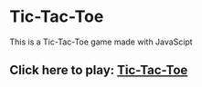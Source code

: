 # Tic-Tac-Toe
This is a Tic-Tac-Toe game made with JavaScipt
## Click here to play: [Tic-Tac-Toe](https://27-nakulrathore.github.io/Tic-Tac-Toe/)
